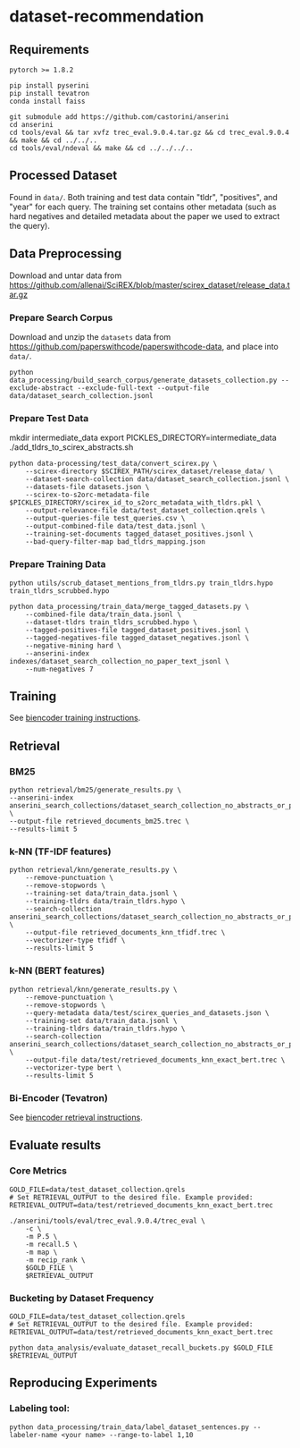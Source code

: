 # dataset-recommendation

## Requirements
```
pytorch >= 1.8.2
```

```
pip install pyserini
pip install tevatron
conda install faiss
```

```
git submodule add https://github.com/castorini/anserini
cd anserini
cd tools/eval && tar xvfz trec_eval.9.0.4.tar.gz && cd trec_eval.9.0.4 && make && cd ../../..
cd tools/eval/ndeval && make && cd ../../../..
```



## Processed Dataset
Found in `data/`. Both training and test data contain "tldr", "positives", and "year" for each query. The training set contains other metadata (such as hard negatives and detailed metadata about the paper we used to extract the query).

## Data Preprocessing
Download and untar data from https://github.com/allenai/SciREX/blob/master/scirex_dataset/release_data.tar.gz
### Prepare Search Corpus
Download and unzip the `datasets` data from https://github.com/paperswithcode/paperswithcode-data, and place into `data/`.

`python data_processing/build_search_corpus/generate_datasets_collection.py --exclude-abstract --exclude-full-text --output-file data/dataset_search_collection.jsonl`

### Prepare Test Data

mkdir intermediate_data
export PICKLES_DIRECTORY=intermediate_data
./add_tldrs_to_scirex_abstracts.sh

```
python data-processing/test_data/convert_scirex.py \
    --scirex-directory $SCIREX_PATH/scirex_dataset/release_data/ \
    --dataset-search-collection data/dataset_search_collection.jsonl \
    --datasets-file datasets.json \
    --scirex-to-s2orc-metadata-file $PICKLES_DIRECTORY/scirex_id_to_s2orc_metadata_with_tldrs.pkl \
    --output-relevance-file data/test_dataset_collection.qrels \
    --output-queries-file test_queries.csv \
    --output-combined-file data/test_data.jsonl \
    --training-set-documents tagged_dataset_positives.jsonl \
    --bad-query-filter-map bad_tldrs_mapping.json
```

### Prepare Training Data

```
python utils/scrub_dataset_mentions_from_tldrs.py train_tldrs.hypo train_tldrs_scrubbed.hypo
```

```
python data_processing/train_data/merge_tagged_datasets.py \
    --combined-file data/train_data.jsonl \
    --dataset-tldrs train_tldrs_scrubbed.hypo \
    --tagged-positives-file tagged_dataset_positives.jsonl \
    --tagged-negatives-file tagged_dataset_negatives.jsonl \
    --negative-mining hard \
    --anserini-index indexes/dataset_search_collection_no_paper_text_jsonl \
    --num-negatives 7
```

## Training
See [biencoder training instructions](retrieval/biencoder/tevatron_scripts/README.md#Training).

## Retrieval

### BM25
```
python retrieval/bm25/generate_results.py \
--anserini-index anserini_search_collections/dataset_search_collection_no_abstracts_or_paper_text_jsonl \
--output-file retrieved_documents_bm25.trec \
--results-limit 5
```

### k-NN (TF-IDF features)
```
python retrieval/knn/generate_results.py \
    --remove-punctuation \
    --remove-stopwords \
    --training-set data/train_data.jsonl \
    --training-tldrs data/train_tldrs.hypo \
    --search-collection anserini_search_collections/dataset_search_collection_no_abstracts_or_paper_text/documents.jsonl \
    --output-file retrieved_documents_knn_tfidf.trec \
    --vectorizer-type tfidf \
    --results-limit 5
```

### k-NN (BERT features)
```
python retrieval/knn/generate_results.py \
    --remove-punctuation \
    --remove-stopwords \
    --query-metadata data/test/scirex_queries_and_datasets.json \
    --training-set data/train_data.jsonl \
    --training-tldrs data/train_tldrs.hypo \
    --search-collection anserini_search_collections/dataset_search_collection_no_abstracts_or_paper_text/documents.jsonl \
    --output-file data/test/retrieved_documents_knn_exact_bert.trec \
    --vectorizer-type bert \
    --results-limit 5
```

### Bi-Encoder (Tevatron)
See [biencoder retrieval instructions](retrieval/biencoder/tevatron_scripts/README.md#Retrieval).


## Evaluate results
### Core Metrics
```
GOLD_FILE=data/test_dataset_collection.qrels
# Set RETRIEVAL_OUTPUT to the desired file. Example provided:
RETRIEVAL_OUTPUT=data/test/retrieved_documents_knn_exact_bert.trec

./anserini/tools/eval/trec_eval.9.0.4/trec_eval \
    -c \
    -m P.5 \
    -m recall.5 \
    -m map \
    -m recip_rank \
    $GOLD_FILE \
    $RETRIEVAL_OUTPUT
```

### Bucketing by Dataset Frequency
```
GOLD_FILE=data/test_dataset_collection.qrels
# Set RETRIEVAL_OUTPUT to the desired file. Example provided:
RETRIEVAL_OUTPUT=data/test/retrieved_documents_knn_exact_bert.trec

python data_analysis/evaluate_dataset_recall_buckets.py $GOLD_FILE $RETRIEVAL_OUTPUT
```

## Reproducing Experiments
### Labeling tool:
`python data_processing/train_data/label_dataset_sentences.py --labeler-name <your name> --range-to-label 1,10`

